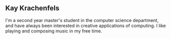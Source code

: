 ## Kay Krachenfels

I'm a second year master's student in the computer science department, and have always been interested in creative applications of computing. I like playing and composing music in my free time.

